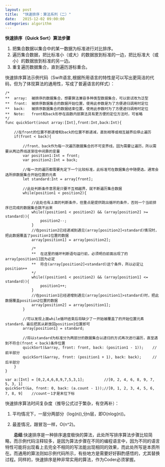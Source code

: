 ```yaml
---
layout: post
title:  "快速排序：算法系列（二）"
date:   2015-12-02 09:00:00
categories: algorithm
---
```

**快速排序（Quick Sort）算法步骤**

1. 把集合数据以集合中的某一数据为标准进行对比排序。
2. 遍历集合数据，把比标准小（或大）的数据放到标准的一边，把比标准大（或小）的数据放到标准的另一边。
3. 重复遍历数据集合，直到遍历游标重合。

快速排序算法示例代码（Swift语言,根据所用语言的特性是可以写出更简洁的代码，但为了体现算法的通用性，写成了普遍语言的样式）：

	/*
	**  array:  被排序的数据集合，想要算法兼容多种类型数据集合，可以尝试改为泛型
	**  front:  被排序数据集合的数据开始位置，使用此参数是为了方便递归调用时定位
	**  back:   被排序数据集合的数据结束位置，使用此参数时为了方便递归调用时定位
	**  Note:   front和back形参在函数内部算法具有更方便的定位方法时，可省略
	*/
	func quickSort(inout array:[Int],front:Int,back:Int){
	    
	    //在front的位置不断递增和back的位置不断递减，直到相等或相互越界后停止遍历
	    if(front < back){
	        
	        //front、back作为每一次遍历数据集合的不可变界线，因为需要让遍历，所以需要从两边界线逐渐往中间靠的变量
	        var position1:Int = front;
	        var position2:Int = back;
	        
	        //每一次的遍历都需要先定下一个比较标准，此标准可在数据集合中随便选，通常会选所排数据集合开始位置的元素
	        let standard:Int = array[front];
	        
	        //此处判断条件意思是只要不互相越界，就不断遍历集合数据
	        while(position1 < position2){
	            
	            //此处也有上面的判断条件，但重点是提供跳出循环的条件，否则一个当前排序已完成的数据集合跳不出来
	            while((position1 < position2) && (array[position2] >= standard)){
	                position2--;
	            }
	            //在position2已经递减到遇见(array[position2]<standard)情况时，把此数据覆盖了position1位置的数据
	            array[position1] = array[position2];
	            
	            /*  
	            **  在这里的循环判断语句运行前，必须明白前面出现了的array[position1]因为必定
	            **  符合(array[position2]<standard)这个条件，所以必定让position++
	            */
	            while((position1 < position2) && (array[position1] <= standard)){
	                position1++;
	            }
	            //在position1已经递增到遇见(array[position1]>standard)时，把此数据覆盖position2位置的数据
	            array[position2] = array[position1];
	        }
	        
	        //可以发现上面while循环结束后将缺少了一开始被覆盖了的开始位置元素standard，最后把其从新放回position1位置即可
	        array[position1] = standard;
	        
	        //将以standard为标准分为两部分的数据集合以递归的方式再次进行遍历，直至遇到不符合(front < back)条件位置
	        quickSort(&array, front: front, back: (position1 - 1));    //前半部分
	        quickSort(&array, front: (position1 + 1), back: back);     //后半部分
	    }
	}

	var a:[Int] = [0,2,4,6,8,9,7,5,3,1];         //[0, 2, 4, 6, 8, 9, 7, 5, 3, 1]
	quickSort(&a, front: 0, back: (a.count - 1));//[0, 1, 2, 3, 4, 5, 6, 7, 8, 9]    //count－1才是末位下标

快速排序算法时间复杂度（推导公式过于繁杂，有空再补）：

1. 平均情况下，一层分两部分（log(n)),分n层，即O(nlog(n))。

2. 最差情况，跟冒泡一样，O(n^2)。

&emsp;&emsp;**总结**:快速排序是一种排序速度极快的算法，此处所写排序算法步骤比较简略，而示例代码注释较多，是因为算法步骤在不同的编程语言中，因为不同的语言特性可能将出现看上去完全不相同的写法能出现相同的效果，而此处所写是本质所在。而通用的算法则如示例代码所示，有些地方是需要好好斟酌感悟的，尤其替换过程。同样的，快速排序是种非常实用的算法，作为Coder必须掌握。
